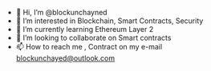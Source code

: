 - 👋 Hi, I’m @blockunchayned
- 👀 I’m interested in Blockchain, Smart Contracts, Security
- 🌱 I’m currently learning Ethereum Layer 2
- 💞️ I’m looking to collaborate on Smart contracts
- 📫 How to reach me , Contract on my e-mail blockunchayed@outlook.com

<!---
blockunchayned/blockunchayned is a ✨ special ✨ repository because its `README.md` (this file) appears on your GitHub profile.
You can click the Preview link to take a look at your changes.
--->

